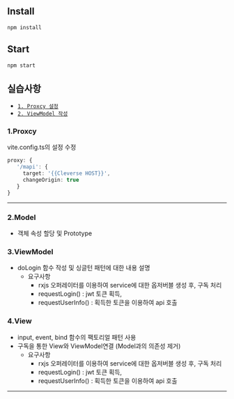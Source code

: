 ## Install

```bash
npm install 
```

## Start

```bash
npm start 
```

## 실습사항

<docgen-index>

* [`1. Proxcy 설정`](#1.Proxcy)
* [`2. ViewModel 작성`](#2.ViewModel)

</docgen-index>



### 1.Proxcy
vite.config.ts의 설정 수정
```typescript
proxy: {
   '/mapi': {
     target: '{{Cleverse HOST}}', 
     changeOrigin: true
   }
}
```
--------------------

### 2.Model
- 객체 속성 할당 및 Prototype


### 3.ViewModel
- doLogin 함수 작성 및 싱글턴 패턴에 대한 내용 설명
    - 요구사항 
      - rxjs 오퍼레이터를 이용하여 service에 대한 옵저버블 생성 후, 구독 처리
      - requestLogin() : jwt 토큰 획득, 
      - requestUserInfo() : 획득한 토큰을 이용하여 api 호출

### 4.View
- input, event, bind 함수의 팩토리얼 패턴 사용
-  구독을 통한 View와 ViewModel연결 (Model과의 의존성 제거)
   - 요구사항
      - rxjs 오퍼레이터를 이용하여 service에 대한 옵저버블 생성 후, 구독 처리
      - requestLogin() : jwt 토큰 획득,
      - requestUserInfo() : 획득한 토큰을 이용하여 api 호출

--------------------

